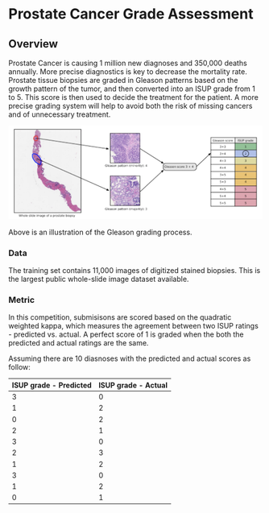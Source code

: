 # Prostate Cancer Grade Assessment

## Overview
Prostate Cancer is causing 1 million new diagnoses and 350,000 deaths annually. More precise diagnostics is key to decrease the mortality rate. Prostate tissue biopsies are graded in Gleason patterns based on the growth pattern of the tumor, and then converted into an ISUP grade from 1 to 5. This score is then used to decide the treatment for the patient. A more precise grading system will help to avoid both the risk of missing cancers and of unnecessary treatment.

![Grading Illustration](/images/grade.png)

Above is an illustration of the Gleason grading process.

### Data
The training set contains 11,000 images of digitized stained biopsies. This is the largest public whole-slide image dataset available. 

### Metric
In this competition, submisisons are scored based on the quadratic weighted kappa, which measures the agreement between two ISUP ratings - predicted vs. actual. A perfect score of 1 is graded when the both the predicted and actual ratings are the same.

Assuming there are 10 diasnoses with the predicted and actual scores as follow:

| ISUP grade - Predicted | ISUP grade - Actual |
| ---------------------- | ------------------- |
|           3            |          0          | 
|           1            |          2          | 
|           0            |          2          | 
|           2            |          1          | 
|           3            |          0          | 
|           2            |          3          | 
|           1            |          2          | 
|           3            |          0          | 
|           1            |          2          | 
|           0            |          1          | 



